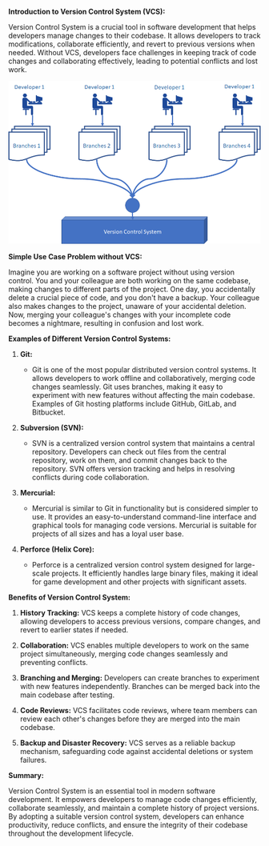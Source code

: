 **Introduction to Version Control System (VCS):**

Version Control System is a crucial tool in software development that helps developers manage changes to their codebase. It allows developers to track modifications, collaborate efficiently, and revert to previous versions when needed. Without VCS, developers face challenges in keeping track of code changes and collaborating effectively, leading to potential conflicts and lost work.

![URL](../Assets/VersionControl.webp) 


**Simple Use Case Problem without VCS:**

Imagine you are working on a software project without using version control. You and your colleague are both working on the same codebase, making changes to different parts of the project. One day, you accidentally delete a crucial piece of code, and you don't have a backup. Your colleague also makes changes to the project, unaware of your accidental deletion. Now, merging your colleague's changes with your incomplete code becomes a nightmare, resulting in confusion and lost work.

**Examples of Different Version Control Systems:**

1. **Git:**
   - Git is one of the most popular distributed version control systems. It allows developers to work offline and collaboratively, merging code changes seamlessly. Git uses branches, making it easy to experiment with new features without affecting the main codebase. Examples of Git hosting platforms include GitHub, GitLab, and Bitbucket.

2. **Subversion (SVN):**
   - SVN is a centralized version control system that maintains a central repository. Developers can check out files from the central repository, work on them, and commit changes back to the repository. SVN offers version tracking and helps in resolving conflicts during code collaboration.

3. **Mercurial:**
   - Mercurial is similar to Git in functionality but is considered simpler to use. It provides an easy-to-understand command-line interface and graphical tools for managing code versions. Mercurial is suitable for projects of all sizes and has a loyal user base.

4. **Perforce (Helix Core):**
   - Perforce is a centralized version control system designed for large-scale projects. It efficiently handles large binary files, making it ideal for game development and other projects with significant assets.

**Benefits of Version Control System:**

1. **History Tracking:** VCS keeps a complete history of code changes, allowing developers to access previous versions, compare changes, and revert to earlier states if needed.

2. **Collaboration:** VCS enables multiple developers to work on the same project simultaneously, merging code changes seamlessly and preventing conflicts.

3. **Branching and Merging:** Developers can create branches to experiment with new features independently. Branches can be merged back into the main codebase after testing.

4. **Code Reviews:** VCS facilitates code reviews, where team members can review each other's changes before they are merged into the main codebase.

5. **Backup and Disaster Recovery:** VCS serves as a reliable backup mechanism, safeguarding code against accidental deletions or system failures.

**Summary:**

Version Control System is an essential tool in modern software development. It empowers developers to manage code changes efficiently, collaborate seamlessly, and maintain a complete history of project versions. By adopting a suitable version control system, developers can enhance productivity, reduce conflicts, and ensure the integrity of their codebase throughout the development lifecycle.